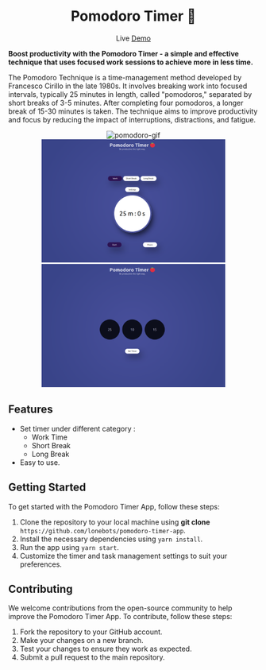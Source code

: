 <div align="center">
<h1> Pomodoro Timer 🍅 </h1>

Live [Demo](https://pomodoro-timer-app.vercel.app/)


</div>

**Boost productivity with the Pomodoro Timer - a simple and effective technique that uses focused work sessions to achieve more in less time.**

<p style="justify-content: center;">
The Pomodoro Technique is a time-management method developed by Francesco Cirillo in the late 1980s. It involves breaking work into focused intervals, typically 25 minutes in length, called "pomodoros," separated by short breaks of 3-5 minutes. After completing four pomodoros, a longer break of 15-30 minutes is taken. The technique aims to improve productivity and focus by reducing the impact of interruptions, distractions, and fatigue.
</p>

<p align="center">
<img src="https://github.com/lonebots/pomodoro-timer-app/blob/update-readme/resources/pomodoro.gif" alt="pomodoro-gif" height="499" widht="auto">
<br>
<img src="https://github.com/lonebots/pomodoro-timer-app/blob/update-readme/resources/pomodoro_timer.png" alt="pomodoro-timer" height="248" widht="auto">
<img src="https://github.com/lonebots/pomodoro-timer-app/blob/update-readme/resources/pomodoro_setting.png" alt="pomodoro-setting" height="248" widht="auto">

</p>

## Features

- Set timer under different category :
  - Work Time
  - Short Break 
  - Long Break
- Easy to use.


## Getting Started

To get started with the Pomodoro Timer App, follow these steps:

1. Clone the repository to your local machine using **git clone** `https://github.com/lonebots/pomodoro-timer-app`.
2. Install the necessary dependencies using `yarn install`.
3. Run the app using `yarn start`.
4. Customize the timer and task management settings to suit your preferences.

## Contributing

We welcome contributions from the open-source community to help improve the Pomodoro Timer App. To contribute, follow these steps:

1. Fork the repository to your GitHub account.
2. Make your changes on a new branch.
3. Test your changes to ensure they work as expected.
4. Submit a pull request to the main repository.

